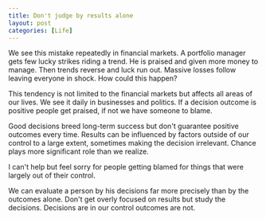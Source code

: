 ```yaml
---
title: Don't judge by results alone
layout: post
categories: [Life]
---
```


We see this mistake repeatedly in financial markets. A portfolio manager gets few lucky strikes riding a trend. He is praised and given more money to manage. Then trends reverse and luck run out. Massive losses follow leaving everyone in shock. How could this happen?

This tendency is not limited to the financial markets but affects all areas of our lives. We see it daily in businesses and politics. If a decision outcome is positive people get praised, if not we have someone to blame.

Good decisions breed long-term success but don't guarantee positive outcomes every time. Results can be influenced by factors outside of our control to a large extent, sometimes making the decision irrelevant. Chance plays more significant role than we realize.

I can't help but feel sorry for people getting blamed for things that were largely out of their control.

We can evaluate a person by his decisions far more precisely than by the outcomes alone. Don't get overly focused on results but study the decisions. Decisions are in our control outcomes are not.
